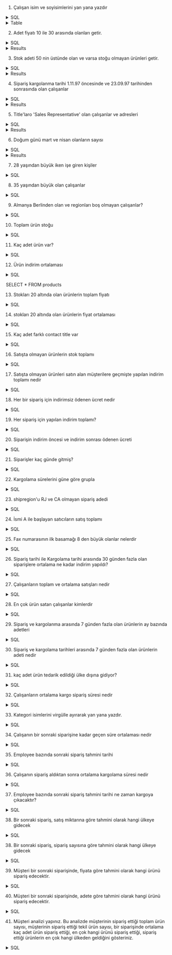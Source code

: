 1. Çalışan isim ve soyisimlerini yan yana yazdır

<details>
  <summary>SQL</summary>
  
  ```sql
  SELECT Concat (firstname, ' ', lastname) AS FullName
  FROM Employees
  ```
</details>

<details>
  <summary>Table</summary>
  
  | FullName         |
  |------------------|
  | Nancy Davolio    |
  | Andrew Fuller    |
  | Janet Leverling  |
  | ...              |
</details>

2. Adet fiyatı 10 ile 30 arasında olanları getir.

<details>
  <summary>SQL</summary>
  
  ```sql
  SELECT ProductID, ProductName, UnitPrice
  FROM products
  WHERE unitprice BETWEEN 10 AND 30;
  ```
</details>

<details>
  <summary>Results</summary>
  
  | ProductID | ProductName   | UnitPrice |
  | --------- | ------------- | --------- |
  | 1         | Chai          | 18,00     |
  | 2         | Chang         | 19,00     |
  | 3         | Aniseed Syrup | 10,00     |
  | ...       | ...           | ...       |
</details>

3. Stok adeti 50 nin üstünde olan ve varsa stoğu olmayan ürünleri getir.

<details>
  <summary>SQL</summary>
  
  ```sql
  SELECT ProductID,
      ProductName,
      UnitsInStock
  FROM Products
  WHERE UnitsInStock > 50
  OR UnitsInStock = 0;
  ```
</details>

<details>
  <summary>Results</summary>

| ProductID | ProductName                  | UnitsInStock |
| --------- | ---------------------------- | ------------ |
| 4         | Chef Anton's Cajun Seasoning | 53           |
| 5         | Chef Anton's Gumbo Mix       | 0            |
| 6         | Grandma's Boysenberry Spread | 120          |
| ...       | ...                          | ...          |

</details>

4. Sipariş kargolanma tarihi 1.11.97 öncesinde ve 23.09.97 tarihinden sonrasında olan çalışanlar

<details>
  <summary>SQL</summary>
  
  ```sql
  SELECT EmployeeID,
        ShippedDate
  FROM orders
  WHERE ShippedDate BETWEEN '1997-09-23' AND '1997-11-01';
  ```
</details>

<details>
  <summary>Results</summary>

| EmployeeID | ShippedDate             |
| ---------- | ----------------------- |
| 8          | 1997-10-15 00:00:00.000 |
| 2          | 1997-10-03 00:00:00.000 |
| 1          | 1997-09-23 00:00:00.000 |
| ...        | ...                     |

</details>

5. Title'laro 'Sales Representative' olan çalışanlar ve adresleri

<details>
  <summary>SQL</summary>
  
  ```sql
  SELECT EmployeeID,
        Title,
        Address
  FROM Employees
  WHERE Title = 'Sales Representative';
  ```
</details>

<details>
  <summary>Results</summary>

| EmployeeID | Title                | Address                    |
| ---------- | -------------------- | -------------------------- |
| 1          | Sales Representative | 507 - 20th Ave. E. Apt. 2A |
| 3          | Sales Representative | 722 Moss Bay Blvd.         |
| 4          | Sales Representative | 4110 Old Redmond Rd.       |
| ...        | ...                  | ...                        |

</details>

6. Doğum günü mart ve nisan olanların sayısı

<details>
  <summary>SQL</summary>
  
  ```sql
  SELECT count(*) AS EmployeeCount
  FROM Employees
  WHERE datepart(MONTH, BirthDate) = 3
    OR datepart(MONTH, BirthDate) = 4;
  ```
</details>

<details>
  <summary>Results</summary>

| EmployeeCount |
| ------------- |
| 1             |

</details>

7. 28 yaşından büyük iken işe giren kişiler

<details>
  <summary>SQL</summary>
  
  ```sql
  SELECT FirstName,
       datediff(YEAR, e.BirthDate, e.HireDate) AS AgeDifference
  FROM Employees e
  WHERE datediff(YEAR, e.BirthDate, e.HireDate) > 28;
  ```
</details>

8. 35 yaşından büyük olan çalışanlar

<details>
  <summary>SQL</summary>
  
  ```sql
  SELECT FirstName,
        datediff(YEAR, BirthDate, getdate()) AS Age
  FROM Employees
  WHERE datediff(YEAR, BirthDate, getdate()) > 35;
  ```
</details>

9. Almanya Berlinden olan ve regionları boş olmayan çalışanlar?

<details>
  <summary>SQL</summary>
  
  ```sql
  SELECT *
  FROM Customers
  WHERE city = 'Berlin'
    AND Region IS NOT NULL;
  ```
</details>

10. Toplam ürün stoğu

<details>
  <summary>SQL</summary>
  
  ```sql
  SELECT sum(UnitsInStock)
  FROM Products;
  ```
</details>

11. Kaç adet ürün var?

<details>
  <summary>SQL</summary>
  
  ```sql
  SELECT count(*) AS ProductCount
  FROM Products;
  ```
</details>

12. Ürün indirim ortalaması

<details>
  <summary>SQL</summary>

  ```sql
  SELECT avg(Discount) AS AverageDiscount
  FROM [Order Details]
  ```
</details>

SELECT \*
FROM products

13. Stokları 20 altında olan ürünlerin toplam fiyatı

<details>
  <summary>SQL</summary>

  ```sql
  SELECT sum(UnitPrice) AS SumOfProduct
  FROM Products
  WHERE UnitsInStock < 20;
  ```
</details>

14. stokları 20 altında olan ürünlerin fiyat ortalaması

<details>
  <summary>SQL</summary>

  ```sql
  SELECT count(*) AS CountOfProduct
  FROM products
  WHERE UnitsInStock < 20;
  ```
</details>


15. Kaç adet farklı contact title var

<details>
  <summary>SQL</summary>

  ```sql
  SELECT count(DISTINCT ContactTitle)
  FROM Customers;
  ```
</details>


16. Satışta olmayan ürünlerin stok toplamı 

<details>
  <summary>SQL</summary>

  ```sql
  SELECT sum(UnitsInStock)
  FROM Products
  WHERE Discontinued = 1
  ```
</details>


17. Satışta olmayan ürünleri satın alan müşterilere geçmişte yapılan indirim toplamı nedir

<details>
  <summary>SQL</summary>

  ```sql
  SELECT sum(Discount)
  FROM [Order Details]
  WHERE ProductID IN
      (
        SELECT ProductID
        FROM products
        WHERE Discontinued = 1 
      )
  ```
</details>


18. Her bir sipariş için indirimsiz ödenen ücret nedir

<details>
  <summary>SQL</summary>

  ```sql
  SELECT  o.OrderID,
    sum(OD.Quantity * OD.UnitPrice) AS Price
  FROM [Order Details] od
  INNER JOIN Orders o ON od.OrderID = o.OrderID
  GROUP BY o.OrderID
  ```
</details>


19. Her sipariş için yapılan indirim toplamı?

<details>
  <summary>SQL</summary>

  ```sql
  SELECT sum(od.Discount * p.UnitPrice) AS Discount,
       o.OrderID
  FROM [Order Details] od
  LEFT JOIN Orders o ON od.OrderID = o.OrderID
  LEFT JOIN Products p ON od.ProductID = p.ProductID
  WHERE od.Discount != 0
  GROUP BY o.OrderID
  HAVING sum(od.Discount * p.UnitPrice) > 5
  ```
</details>


20. Siparişin indirim öncesi ve indirim sonrası ödenen ücreti 

<details>
  <summary>SQL</summary>

  ```sql
  SELECT sum(od.Quantity * p.UnitPrice) AS BeforeDiscount,
        sum((od.Quantity * p.UnitPrice) - (od.Discount * p.UnitPrice * od.Quantity)) AS AfterDiscount,
        o.OrderID
  FROM [Order Details] od
  INNER JOIN Products p ON od.ProductID = p.ProductID
  INNER JOIN Orders o ON od.OrderID = o.OrderID
  WHERE od.Discount != 0
  GROUP BY o.OrderID
  ```
</details>

21. Siparişler kaç günde gitmiş?

<details>
  <summary>SQL</summary>

  ```sql
  SELECT o.OrderID,
        datediff(DAY, OrderDate, ShippedDate) AS DayToShipAfterOrder
  FROM orders o;
  ```
</details>


22. Kargolama sürelerini güne göre grupla

<details>
  <summary>SQL</summary>

  ```sql
  SELECT datediff(DAY, OrderDate, ShippedDate) AS DayToShipAfterOrder,
        count(o.OrderID)
  FROM orders o
  WHERE datediff(DAY, OrderDate, ShippedDate) IS NOT NULL
  GROUP BY datediff(DAY, OrderDate, ShippedDate)
  ```
</details>


23. shipregion'u RJ ve CA olmayan sipariş adedi


<details>
  <summary>SQL</summary>

  ```sql
  SELECT count(*)
  FROM orders
  WHERE ShipRegion NOT IN ('RJ','CA');
  ```
</details>


24. İsmi A ile başlayan satıcıların satış toplamı

<details>
  <summary>SQL</summary>

  ```sql
  SELECT sum(od.UnitPrice * od.Quantity) AS TotalSale
  FROM Orders o
  LEFT JOIN Employees e ON o.EmployeeID = e.EmployeeID
  LEFT JOIN [Order Details] od ON o.OrderID = od.OrderID
  WHERE e.FirstName LIKE 'A%'
  ```
</details>


25. Fax numarasının ilk basamağı 8 den büyük olanlar nelerdir

<details>
  <summary>SQL</summary>

  ```sql
  SELECT *
  FROM customers
  WHERE left(Fax, 1) > '8'
  ```
</details>


26. Sipariş tarihi ile Kargolama tarihi arasında 30 günden fazla olan siparişlere ortalama ne kadar indirim yapıldı?

<details>
  <summary>SQL</summary>

  ```sql
  SELECT o.OrderID, 
    avg(od.UnitPrice * od.Discount) AS averageDiscount       
  FROM Orders o
  INNER JOIN [Order Details] od ON o.OrderID = od.OrderID
  WHERE DATEDIFF(DAY, OrderDate, ShippedDate) > 30
  GROUP BY o.OrderID
  ```
</details>

27. Çalışanların toplam ve ortalama satışları nedir

<details>
  <summary>SQL</summary>

  ```sql
  SELECT e.EmployeeID,
        avg(od.Quantity _ od.UnitPrice) AS averageSale,
        sum(od.Quantity _ od.UnitPrice) AS totalSale
  FROM orders o
  LEFT JOIN Employees e ON o.EmployeeID = e.EmployeeID
  LEFT JOIN [Order Details] od ON o.OrderID = od.OrderID
  GROUP BY e.EmployeeID
  ```
</details>


28. En çok ürün satan çalışanlar kimlerdir

<details>
  <summary>SQL</summary>

  ```sql
  SELECT e.EmployeeID,
        od.Quantity
  FROM orders o
  LEFT JOIN Employees e ON o.EmployeeID = e.EmployeeID
  LEFT JOIN [Order Details] od ON o.OrderID = od.OrderID
  GROUP BY e.EmployeeID,
          od.Quantity
  ORDER BY od.Quantity DESC
  ```
</details>



29. Sipariş ve kargolanma arasında 7 günden fazla olan ürünlerin ay bazında adetleri

<details>
  <summary>SQL</summary>

  ```sql
  SELECT DATEPART(MONTH, OrderDate) AS months,
        count(*) AS total
  FROM orders
  WHERE DATEDIFF(DAY, OrderDate, ShippedDate) > 7
  GROUP BY DATEPART(MONTH, OrderDate)
  ```
</details>


30. Sipariş ve kargolama tarihleri arasında 7 günden fazla olan ürünlerin adeti nedir

<details>
  <summary>SQL</summary>

  ```sql
  SELECT count(DISTINCT od.ProductID)
  FROM orders o
  INNER JOIN [Order Details] od ON o.OrderID = od.OrderID
  WHERE datediff(day, OrderDate, ShippedDate) > 7
  ```
</details>


31. kaç adet ürün tedarik edildiği ülke dışına gidiyor?
<details>
  <summary>SQL</summary>

  ```sql
  SELECT count(*)
  FROM orders o
  INNER JOIN [Order Details] od ON o.OrderID = od.OrderID
  INNER JOIN Products p ON od.ProductID = p.ProductID
  INNER JOIN Suppliers s ON p.SupplierID = s.SupplierID
  WHERE s.Country != o.ShipCity
  ```
</details>

32. Çalışanların ortalama kargo sipariş süresi nedir

<details>
  <summary>SQL</summary>

  ```sql
  SELECT e.EmployeeID
  ,avg(datediff(day, OrderDate, ShippedDate)) AS average
  FROM orders o
  INNER JOIN Employees e ON o.EmployeeID = e.EmployeeID
  GROUP BY e.EmployeeID
  ```
</details>

33. Kategori isimlerini virgülle ayırarak yan yana yazdır.

<details>
  <summary>SQL</summary>

  ```sql
  SELECT STRING_AGG(CONVERT(NVARCHAR(max), ISNULL(CategoryName, 'N/A')), ', ')
  FROM Categories
  ```
</details>



34. Çalışanın bir sonraki siparişine kadar geçen süre ortalaması nedir

<details>
  <summary>SQL</summary>

  ```sql
  SELECT 
    t.EmployeeID, 
    avg(t.DayDiff) AS AvgDayDiff 
  FROM 
    (
      SELECT 
        EmployeeID, 
        orderDate, 
        datediff(
          day, 
          OrderDate, 
          LEAD(OrderDate) OVER (
            PARTITION BY EmployeeID ORDER BY OrderDate
          )
        ) AS DayDiff 
      FROM orders
    ) AS t 
  GROUP BY EmployeeID
  ```
</details>


35. Employee bazında sonraki sipariş tahmini tarihi

<details>
  <summary>SQL</summary>

  ```sql
  SELECT 
    t.EmployeeID, 
    max(OrderDate) + avg(t.DayDifference) AS Guess 
  FROM 
    (
      SELECT 
        EmployeeID, 
        OrderDate, 
        datediff(
          day, 
          OrderDate, 
          LEAD(OrderDate) OVER (
            PARTITION BY EmployeeID ORDER BY OrderDate
          )
        ) AS DayDifference 
      FROM Orders
    ) AS t 
  GROUP BY EmployeeID
  ```
</details>


36. Çalışanın sipariş aldıktan sonra ortalama kargolama süresi nedir

<details>
  <summary>SQL</summary>

  ```sql
  SELECT 
    EmployeeID, 
    avg(
      DATEDIFF(day, OrderDate, ShippedDate)
    ) AS AverageOrderShipDifference 
  FROM Orders 
  GROUP BY EmployeeID
  ```
</details>


37. Employee bazında sonraki sipariş tahmini tarihi ne zaman kargoya çıkacaktır?

<details>
  <summary>SQL</summary>

  ```sql
  SELECT 
    t.EmployeeID, 
    max(OrderDate) + avg(t.DayDifference) + avg(
      datediff(day, OrderDate, ShippedDate)
    ) AS Guess 
  FROM (
      SELECT 
        EmployeeID, 
        OrderDate, 
        ShippedDate, 
        datediff(
          day, 
          OrderDate, 
          lead(OrderDate) OVER (
            PARTITION BY EmployeeID ORDER BY OrderDate
          )
        ) AS DayDifference 
      FROM Orders
    ) AS t 
  GROUP BY EmployeeID
  ```
</details>


38. Bir sonraki sipariş, satış miktarına göre tahmini olarak hangi ülkeye gidecek

<details>
  <summary>SQL</summary>

  ```sql
  SELECT 
    t2.EmployeeID, 
    t2.country, 
    t2.total 
  FROM 
    (
      SELECT 
        row_number() OVER (
          PARTITION BY t1.EmployeeID 
          ORDER BY t1.Total DESC
        ) AS RowNumber, 
        total, 
        t1.EmployeeID, 
        t1.country 
      FROM (
          SELECT 
            sum(od.UnitPrice * od.Quantity) AS Total, 
            o.shipcountry AS country, 
            o.EmployeeID 
          FROM [Order Details] od 
          LEFT JOIN orders o ON od.OrderID = o.OrderID 
          GROUP BY 
            o.shipcountry, 
            o.EmployeeID
        ) t1
    ) t2 
  WHERE RowNumber = 1;
  ```
</details>



38. Bir sonraki sipariş, sipariş sayısına göre tahmini olarak hangi ülkeye gidecek

<details>
  <summary>SQL</summary>

  ```sql
  SELECT 
    EmployeeID, 
    Country, 
    Total 
  FROM 
    (
      SELECT 
        row_number() OVER (
          PARTITION BY t1.EmployeeID ORDER BY t1.Total DESC
        ) AS RowNumber, 
        Total, 
        EmployeeID, 
        Country 
      FROM 
        (
          SELECT 
            count(o.OrderID) AS Total, 
            o.shipcountry AS Country, 
            o.EmployeeID 
          FROM orders o 
          GROUP BY 
            o.shipcountry, 
            o.EmployeeID
        ) t1
    ) t2 
  WHERE RowNumber = 1;
  ```

  - Daha az select ile

  ```sql
  SELECT 
    EmployeeID, 
    Country, 
    Total 
  FROM 
    (
      SELECT 
        row_number() OVER (
          PARTITION BY o.EmployeeID ORDER BY count(o.OrderID) DESC
        ) AS RowNumber, 
        o.EmployeeID, 
        count(o.OrderID) as total, 
        o.ShipCountry as country 
      FROM orders o 
      GROUP BY 
        o.shipcountry, 
        o.EmployeeID
    ) t 
  WHERE RowNumber = 1;
  ```
</details>

39. Müşteri bir sonraki siparişinde, fiyata göre tahmini olarak hangi ürünü sipariş edecektir.

<details>
  <summary>SQL</summary>

  ```sql
  SELECT 
    t2.CustomerID, 
    t2.ProductID 
  FROM 
    (
      SELECT 
        t1.CustomerID, 
        t1.ProductID, 
        ROW_NUMBER() OVER (
          PARTITION BY t1.CustomerID ORDER BY  t1.total
        ) AS RowNumber 
      FROM 
        (
          SELECT 
            o.CustomerID, 
            od.ProductID, 
            sum(od.UnitPrice  * od.Quantity) AS Total 
          FROM 
            orders o 
            INNER JOIN [Order Details] od ON o.OrderID = od.OrderID 
          GROUP BY 
            o.CustomerID, 
            od.ProductID
        ) t1
    ) t2 
  WHERE t2.RowNumber = 1
  ```
</details>

40. Müşteri bir sonraki siparişinde, adete göre tahmini olarak hangi ürünü sipariş edecektir.

<details>
  <summary>SQL</summary>

  ```sql
  SELECT 
    t2.CustomerID, 
    t2.ProductID 
  FROM 
    (
      SELECT 
        t1.CustomerID, 
        t1.ProductID, 
        ROW_NUMBER() OVER (
          PARTITION BY t1.CustomerID ORDER BY t1.total
        ) AS RowNumber 
      FROM 
        (
          SELECT 
            o.CustomerID, 
            od.ProductID, 
            sum(od.Quantity) AS Total 
          FROM 
            orders o 
            INNER JOIN [Order Details] od ON o.OrderID = od.OrderID 
          GROUP BY 
            o.CustomerID, 
            od.ProductID
        ) t1
    ) t2 
  WHERE t2.RowNumber = 1

  ```
</details>


41. Müşteri analizi yapınız. Bu analizde müşterinin sipariş ettiği toplam ürün sayısı, müşterinin sipariş ettiği tekil ürün sayısı, bir siparişinde ortalama kaç adet ürün sipariş ettiği, en çok hangi ürünü sipariş ettiği, sipariş ettiği ürünlerin en çok hangi ülkeden geldiğini gösteriniz.

<details>
  <summary>SQL</summary>

  ```sql
  SELECT 
    f1.CustomerID, 
    t3.ProductID AS MostBuyedItemID, 
    c1.Country AS WhereItsComeFrom, 
    avg(f1.HowManyOrdered) AS ProductPerAverageOrder, 
    sum(f1.HowManyOrdered) AS HowManyOrdered, 
    count(f1.HowManyDistinctOrdered) AS HowManyDistinctOrdered 
  FROM 
    (
      SELECT 
        o.OrderID, 
        o.CustomerID, 
        sum(Quantity) AS HowManyOrdered, 
        count(ProductID) AS HowManyDistinctOrdered 
      FROM 
        orders o 
        INNER JOIN [Order Details] od ON o.OrderID = od.OrderID 
      GROUP BY 
        o.OrderID, 
        o.CustomerID
    ) f1 
    INNER JOIN (
      SELECT 
        t2.CustomerID, 
        t2.ProductID 
      FROM 
        (
          SELECT 
            t1.CustomerID, 
            t1.ProductID, 
            ROW_NUMBER() OVER (
              PARTITION BY t1.CustomerID ORDER BY t1.total
            ) AS RowNumber 
          FROM 
            (
              SELECT 
                o.CustomerID, 
                od.ProductID, 
                sum(od.UnitPrice * od.Quantity) AS Total 
              FROM 
                orders o 
                INNER JOIN [Order Details] od ON o.OrderID = od.OrderID 
              GROUP BY 
                o.CustomerID, 
                od.ProductID
            ) t1
        ) t2 
      WHERE 
        t2.RowNumber = 1
    ) t3 ON f1.CustomerID = t3.CustomerID 
    INNER JOIN (
      SELECT 
        t2.Country, 
        t2.CustomerID 
      FROM 
        (
          SELECT 
            t1.Country, 
            t1.CustomerID, 
            ROW_NUMBER() OVER (
              PARTITION BY t1.CustomerId ORDER BY t1.Country
            ) AS RowNumber 
          FROM 
            (
              SELECT 
                s.Country, 
                o.CustomerID 
              FROM 
                orders o 
                INNER JOIN [Order Details] od ON o.OrderID = od.OrderID 
                INNER JOIN Products p ON od.ProductID = p.ProductID 
                INNER JOIN Suppliers s ON p.SupplierID = s.SupplierID 
              GROUP BY 
                s.Country, 
                o.CustomerID
            ) t1
        ) t2 
      WHERE 
        RowNumber = 1
    ) c1 ON f1.CustomerID = c1.CustomerID 
  GROUP BY 
    f1.CustomerID, 
    t3.ProductID, 
    c1.Country
  ```
</details>


